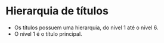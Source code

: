 # Hierarquia de títulos

- Os títulos possuem uma hierarquia, do nível 1 até o nível 6.
- O nível 1 é o título principal.